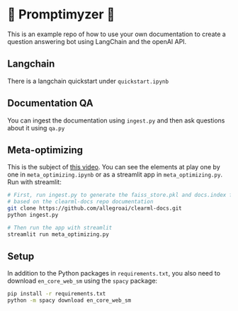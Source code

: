 # 🎉 Promptimyzer 🎉

This is an example repo of how to use your own documentation to create a question answering bot using LangChain and the openAI API.

## Langchain

There is a langchain quickstart under `quickstart.ipynb`

## Documentation QA

You can ingest the documentation using `ingest.py` and then ask questions about it using `qa.py`

## Meta-optimizing

This is the subject of [this video](https://youtu.be/gR__vhOVvy4). You can see the elements at play one by one in `meta_optimizing.ipynb` or as a streamlit app in `meta_optimizing.py`. Run with streamlit:

```sh
# First, run ingest.py to generate the faiss_store.pkl and docs.index files
# based on the clearml-docs repo documentation
git clone https://github.com/allegroai/clearml-docs.git
python ingest.py

# Then run the app with streamlit
streamlit run meta_optimizing.py
```

## Setup

In addition to the Python packages in `requirements.txt`, you also need to download `en_core_web_sm` using the `spacy` package:

```sh
pip install -r requirements.txt
python -m spacy download en_core_web_sm
```
